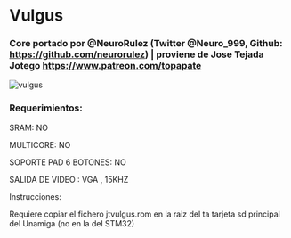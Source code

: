 # Vulgus

### Core portado por @NeuroRulez (Twitter @Neuro_999, Github: https://github.com/neurorulez) | proviene de Jose Tejada Jotego https://www.patreon.com/topapate

![vulgus](https://user-images.githubusercontent.com/31018768/71418550-43daf280-266b-11ea-866c-d6bba7b4a94c.jpg)

### Requerimientos:

SRAM: NO

MULTICORE: NO

SOPORTE PAD 6 BOTONES: NO

SALIDA DE VIDEO : VGA , 15KHZ

Instrucciones:

Requiere copiar el fichero jtvulgus.rom en la raiz del ta tarjeta sd principal del Unamiga (no en la del STM32)
